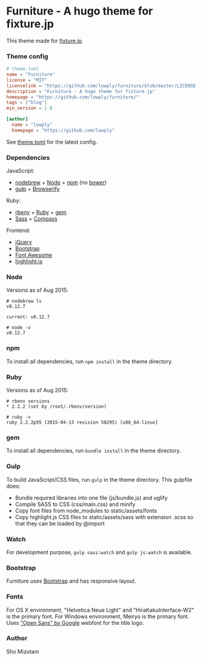 # Furniture - A hugo theme for fixture.jp

This theme made for [fixture.jp](http://fixture.jp/).

### Theme config

```toml
# theme.toml
name = "Furniture"
license = "MIT"
licenselink = "https://github.com/lowply/furniture/blob/master/LICENSE.md"
description = "Furniture - A hugo theme for fixture.jp"
homepage = "https://github.com/lowply/furniture/"
tags = ["blog"]
min_version = 1.0

[author]
  name = "lowply"
  homepage = "https://github.com/lowply"
```

See [theme.toml](https://github.com/lowply/furniture/blob/master/theme.toml) for the latest config.

### Dependencies

JavaScript:

- [nodebrew](https://github.com/hokaccha/nodebrew) + [Node](https://nodejs.org/) + [npm](https://www.npmjs.com/) (no [bower](http://bower.io/))
- [gulp](http://gulpjs.com/) + [Browserify](http://browserify.org/)

Ruby:

- [rbenv](https://github.com/sstephenson/rbenv) + [Ruby](https://www.ruby-lang.org/) + [gem](https://rubygems.org/) 
- [Sass](http://sass-lang.com/) + [Compass](http://compass-style.org/)

Frontend:

- [jQuery](https://jquery.com/)
- [Bootstrap](http://getbootstrap.com/)
- [Font Awesome](http://fortawesome.github.io/Font-Awesome/)
- [highlight.js](https://highlightjs.org/)

### Node

Versions as of Aug 2015:

```
# nodebrew ls
v0.12.7

current: v0.12.7

# node -v
v0.12.7
```

### npm

To install all dependencies, run `npm install` in the theme directory.

### Ruby

Versions as of Aug 2015:

```
# rbenv versions
* 2.2.2 (set by /root/.rbenv/version)

# ruby -v
ruby 2.2.2p95 (2015-04-13 revision 50295) [x86_64-linux]
```

### gem

To install all dependencies, run `bundle install` in the theme directory.

### Gulp

To build JavaScript/CSS files, run `gulp` in the theme directory. This gulpfile does:

- Bundle required libraries into one file (js/bundle.js) and uglify
- Compile SASS to CSS (css/main.css) and minify
- Copy font files from node_modules to static/assets/fonts
- Copy highlight.js CSS files to static/assets/sass with extension .scss so that they can be loaded by @import

### Watch

For development purpose, `gulp sass:watch` and `gulp js:watch` is available.

### Bootstrap

Furniture uses [Bootstrap](http://getbootstrap.com/) and has responsive layout.

### Fonts

For OS X environment, "Helvetica Neue Light" and "HiraKakuInterface-W2" is the primary font. For Windows environment, Meiryo is the primary font.
Uses ["Open Sans" by Google](https://www.google.com/fonts/specimen/Open+Sans) webfont for the title logo.

### Author

Sho Mizutani

